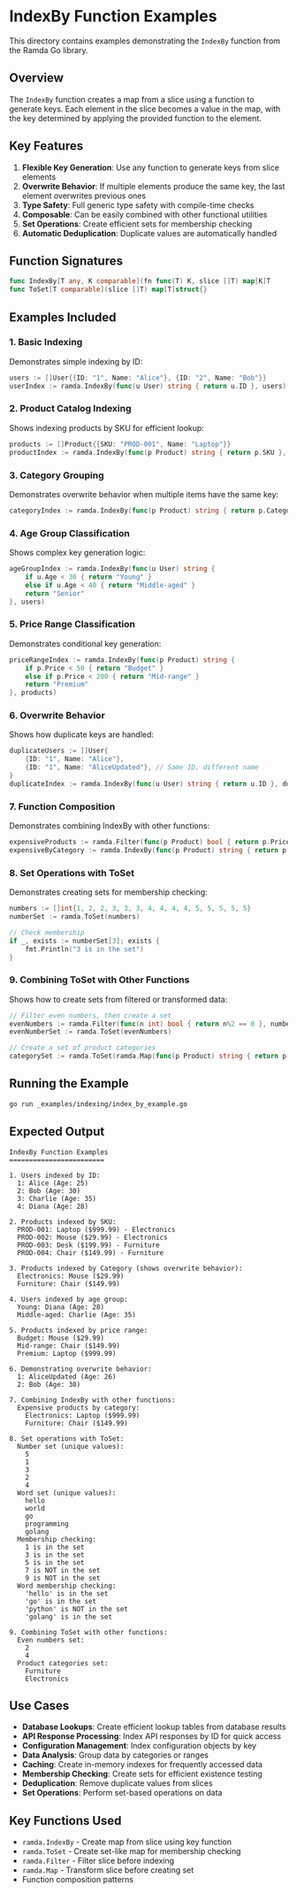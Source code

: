 # IndexBy Function Examples

This directory contains examples demonstrating the `IndexBy` function from the Ramda Go library.

## Overview

The `IndexBy` function creates a map from a slice using a function to generate keys. Each element in the slice becomes a value in the map, with the key determined by applying the provided function to the element.

## Key Features

1. **Flexible Key Generation**: Use any function to generate keys from slice elements
2. **Overwrite Behavior**: If multiple elements produce the same key, the last element overwrites previous ones
3. **Type Safety**: Full generic type safety with compile-time checks
4. **Composable**: Can be easily combined with other functional utilities
5. **Set Operations**: Create efficient sets for membership checking
6. **Automatic Deduplication**: Duplicate values are automatically handled

## Function Signatures

```go
func IndexBy[T any, K comparable](fn func(T) K, slice []T) map[K]T
func ToSet[T comparable](slice []T) map[T]struct{}
```

## Examples Included

### 1. Basic Indexing
Demonstrates simple indexing by ID:
```go
users := []User{{ID: "1", Name: "Alice"}, {ID: "2", Name: "Bob"}}
userIndex := ramda.IndexBy(func(u User) string { return u.ID }, users)
```

### 2. Product Catalog Indexing
Shows indexing products by SKU for efficient lookup:
```go
products := []Product{{SKU: "PROD-001", Name: "Laptop"}}
productIndex := ramda.IndexBy(func(p Product) string { return p.SKU }, products)
```

### 3. Category Grouping
Demonstrates overwrite behavior when multiple items have the same key:
```go
categoryIndex := ramda.IndexBy(func(p Product) string { return p.Category }, products)
```

### 4. Age Group Classification
Shows complex key generation logic:
```go
ageGroupIndex := ramda.IndexBy(func(u User) string {
    if u.Age < 30 { return "Young" }
    else if u.Age < 40 { return "Middle-aged" }
    return "Senior"
}, users)
```

### 5. Price Range Classification
Demonstrates conditional key generation:
```go
priceRangeIndex := ramda.IndexBy(func(p Product) string {
    if p.Price < 50 { return "Budget" }
    else if p.Price < 200 { return "Mid-range" }
    return "Premium"
}, products)
```

### 6. Overwrite Behavior
Shows how duplicate keys are handled:
```go
duplicateUsers := []User{
    {ID: "1", Name: "Alice"},
    {ID: "1", Name: "AliceUpdated"}, // Same ID, different name
}
duplicateIndex := ramda.IndexBy(func(u User) string { return u.ID }, duplicateUsers)
```

### 7. Function Composition
Demonstrates combining IndexBy with other functions:
```go
expensiveProducts := ramda.Filter(func(p Product) bool { return p.Price > 100 }, products)
expensiveByCategory := ramda.IndexBy(func(p Product) string { return p.Category }, expensiveProducts)
```

### 8. Set Operations with ToSet
Demonstrates creating sets for membership checking:
```go
numbers := []int{1, 2, 2, 3, 3, 3, 4, 4, 4, 4, 5, 5, 5, 5, 5}
numberSet := ramda.ToSet(numbers)

// Check membership
if _, exists := numberSet[3]; exists {
    fmt.Println("3 is in the set")
}
```

### 9. Combining ToSet with Other Functions
Shows how to create sets from filtered or transformed data:
```go
// Filter even numbers, then create a set
evenNumbers := ramda.Filter(func(n int) bool { return n%2 == 0 }, numbers)
evenNumberSet := ramda.ToSet(evenNumbers)

// Create a set of product categories
categorySet := ramda.ToSet(ramda.Map(func(p Product) string { return p.Category }, products))
```

## Running the Example

```bash
go run _examples/indexing/index_by_example.go
```

## Expected Output

```
IndexBy Function Examples
========================

1. Users indexed by ID:
  1: Alice (Age: 25)
  2: Bob (Age: 30)
  3: Charlie (Age: 35)
  4: Diana (Age: 28)

2. Products indexed by SKU:
  PROD-001: Laptop ($999.99) - Electronics
  PROD-002: Mouse ($29.99) - Electronics
  PROD-003: Desk ($199.99) - Furniture
  PROD-004: Chair ($149.99) - Furniture

3. Products indexed by Category (shows overwrite behavior):
  Electronics: Mouse ($29.99)
  Furniture: Chair ($149.99)

4. Users indexed by age group:
  Young: Diana (Age: 28)
  Middle-aged: Charlie (Age: 35)

5. Products indexed by price range:
  Budget: Mouse ($29.99)
  Mid-range: Chair ($149.99)
  Premium: Laptop ($999.99)

6. Demonstrating overwrite behavior:
  1: AliceUpdated (Age: 26)
  2: Bob (Age: 30)

7. Combining IndexBy with other functions:
  Expensive products by category:
    Electronics: Laptop ($999.99)
    Furniture: Chair ($149.99)

8. Set operations with ToSet:
  Number set (unique values):
    5
    1
    3
    2
    4
  Word set (unique values):
    hello
    world
    go
    programming
    golang
  Membership checking:
    1 is in the set
    3 is in the set
    5 is in the set
    7 is NOT in the set
    9 is NOT in the set
  Word membership checking:
    'hello' is in the set
    'go' is in the set
    'python' is NOT in the set
    'golang' is in the set

9. Combining ToSet with other functions:
  Even numbers set:
    2
    4
  Product categories set:
    Furniture
    Electronics
```

## Use Cases

- **Database Lookups**: Create efficient lookup tables from database results
- **API Response Processing**: Index API responses by ID for quick access
- **Configuration Management**: Index configuration objects by key
- **Data Analysis**: Group data by categories or ranges
- **Caching**: Create in-memory indexes for frequently accessed data
- **Membership Checking**: Create sets for efficient existence testing
- **Deduplication**: Remove duplicate values from slices
- **Set Operations**: Perform set-based operations on data

## Key Functions Used

- `ramda.IndexBy` - Create map from slice using key function
- `ramda.ToSet` - Create set-like map for membership checking
- `ramda.Filter` - Filter slice before indexing
- `ramda.Map` - Transform slice before creating set
- Function composition patterns
